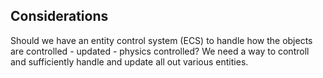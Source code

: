 
## Considerations 

Should we have an entity control system (ECS) to handle how the objects are controlled - updated - physics controlled? We need a way to controll and sufficiently handle and update all out various entities.
